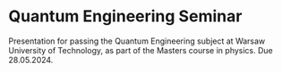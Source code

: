 # Quantum Engineering Seminar

Presentation for passing the Quantum Engineering subject at Warsaw University of Technology, as part of the Masters course in physics. Due 28.05.2024.
